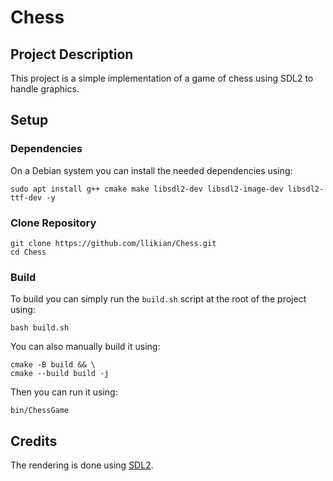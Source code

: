 # Chess
## Project Description
This project is a simple implementation of a game of chess using SDL2 to handle graphics.

## Setup
### Dependencies
On a Debian system you can install the needed dependencies using:
```shell
sudo apt install g++ cmake make libsdl2-dev libsdl2-image-dev libsdl2-ttf-dev -y
```

### Clone Repository
```shell
git clone https://github.com/llikian/Chess.git
cd Chess
```

### Build
To build you can simply run the `build.sh` script at the root of the project using:
```shell
bash build.sh
```

You can also manually build it using:
```shell
cmake -B build && \
cmake --build build -j
```

Then you can run it using:
```shell
bin/ChessGame
```

## Credits
The rendering is done using [SDL2](https://www.libsdl.org/).